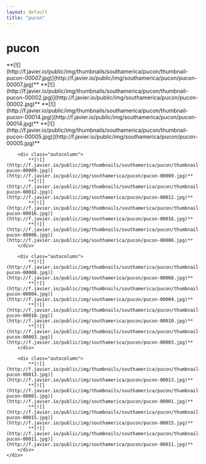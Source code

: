 ```yaml
---
layout: default
title: "pucon"
---
```


<h1 class="page" style="padding-left:0%;">pucon</h1>
<div class="page">
    <div class="autowide">
        <div class="autocolumn">
            **[![](http://f.javier.io/public/img/thumbnails/southamerica/pucon/thumbnail-pucon-00007.jpg)](http://f.javier.io/public/img/southamerica/pucon/pucon-00007.jpg)**
            **[![](http://f.javier.io/public/img/thumbnails/southamerica/pucon/thumbnail-pucon-00002.jpg)](http://f.javier.io/public/img/southamerica/pucon/pucon-00002.jpg)**
            **[![](http://f.javier.io/public/img/thumbnails/southamerica/pucon/thumbnail-pucon-00014.jpg)](http://f.javier.io/public/img/southamerica/pucon/pucon-00014.jpg)**
            **[![](http://f.javier.io/public/img/thumbnails/southamerica/pucon/thumbnail-pucon-00005.jpg)](http://f.javier.io/public/img/southamerica/pucon/pucon-00005.jpg)**
        </div>

        <div class="autocolumn">
            **[![](http://f.javier.io/public/img/thumbnails/southamerica/pucon/thumbnail-pucon-00009.jpg)](http://f.javier.io/public/img/southamerica/pucon/pucon-00009.jpg)**
            **[![](http://f.javier.io/public/img/thumbnails/southamerica/pucon/thumbnail-pucon-00012.jpg)](http://f.javier.io/public/img/southamerica/pucon/pucon-00012.jpg)**
            **[![](http://f.javier.io/public/img/thumbnails/southamerica/pucon/thumbnail-pucon-00016.jpg)](http://f.javier.io/public/img/southamerica/pucon/pucon-00016.jpg)**
            **[![](http://f.javier.io/public/img/thumbnails/southamerica/pucon/thumbnail-pucon-00006.jpg)](http://f.javier.io/public/img/southamerica/pucon/pucon-00006.jpg)**
        </div>

        <div class="autocolumn">
            **[![](http://f.javier.io/public/img/thumbnails/southamerica/pucon/thumbnail-pucon-00008.jpg)](http://f.javier.io/public/img/southamerica/pucon/pucon-00008.jpg)**
            **[![](http://f.javier.io/public/img/thumbnails/southamerica/pucon/thumbnail-pucon-00004.jpg)](http://f.javier.io/public/img/southamerica/pucon/pucon-00004.jpg)**
            **[![](http://f.javier.io/public/img/thumbnails/southamerica/pucon/thumbnail-pucon-00010.jpg)](http://f.javier.io/public/img/southamerica/pucon/pucon-00010.jpg)**
            **[![](http://f.javier.io/public/img/thumbnails/southamerica/pucon/thumbnail-pucon-00003.jpg)](http://f.javier.io/public/img/southamerica/pucon/pucon-00003.jpg)**
        </div>

        <div class="autocolumn">
            **[![](http://f.javier.io/public/img/thumbnails/southamerica/pucon/thumbnail-pucon-00013.jpg)](http://f.javier.io/public/img/southamerica/pucon/pucon-00013.jpg)**
            **[![](http://f.javier.io/public/img/thumbnails/southamerica/pucon/thumbnail-pucon-00001.jpg)](http://f.javier.io/public/img/southamerica/pucon/pucon-00001.jpg)**
            **[![](http://f.javier.io/public/img/thumbnails/southamerica/pucon/thumbnail-pucon-00015.jpg)](http://f.javier.io/public/img/southamerica/pucon/pucon-00015.jpg)**
            **[![](http://f.javier.io/public/img/thumbnails/southamerica/pucon/thumbnail-pucon-00011.jpg)](http://f.javier.io/public/img/southamerica/pucon/pucon-00011.jpg)**
        </div>
    </div>
</div>
